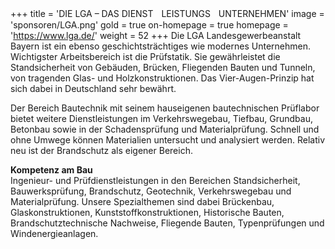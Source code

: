 +++
title = 'DIE LGA – DAS DIENSTㅤLEISTUNGSㅤUNTERNEHMEN'
image = 'sponsoren/LGA.png'
gold = true
on-homepage = true
homepage = 'https://www.lga.de/'
weight = 52
+++
Die LGA Landesgewerbeanstalt Bayern ist ein ebenso geschichtsträchtiges wie modernes Unternehmen. Wichtigster Arbeitsbereich ist die Prüfstatik. Sie gewährleistet die Standsicherheit von Gebäuden, Brücken, Fliegenden Bauten und Tunneln, von tragenden Glas- und Holzkonstruktionen. Das Vier-Augen-Prinzip hat sich dabei in Deutschland sehr bewährt.  

Der Bereich Bautechnik mit seinem hauseigenen bautechnischen Prüflabor bietet weitere Dienstleistungen im Verkehrswegebau, Tiefbau, Grundbau, Betonbau sowie in der Schadensprüfung und Materialprüfung. Schnell und ohne Umwege können Materialien untersucht und analysiert werden. Relativ neu ist der Brandschutz als eigener Bereich.  
  

**Kompetenz am Bau**  
Ingenieur- und Prüfdienstleistungen in den Bereichen Standsicherheit, Bauwerksprüfung, Brandschutz, Geotechnik, Verkehrswegebau und Materialprüfung. Unsere Spezialthemen sind dabei Brückenbau, Glaskonstruktionen, Kunststoffkonstruktionen, Historische Bauten, Brandschutztechnische Nachweise, Fliegende Bauten, Typenprüfungen und Windenergieanlagen.